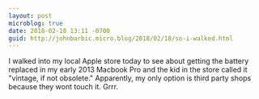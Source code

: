 ```yaml
---
layout: post
microblog: true
date: 2018-02-18 13:11 -0700
guid: http://johnbarbic.micro.blog/2018/02/18/so-i-walked.html
---
```

I walked into my local Apple store today to see about getting the battery replaced in my early 2013 Macbook Pro and the kid in the store called it "vintage, if not obsolete."  Apparently, my only option is third party shops because they wont touch it.  Grrr.  
